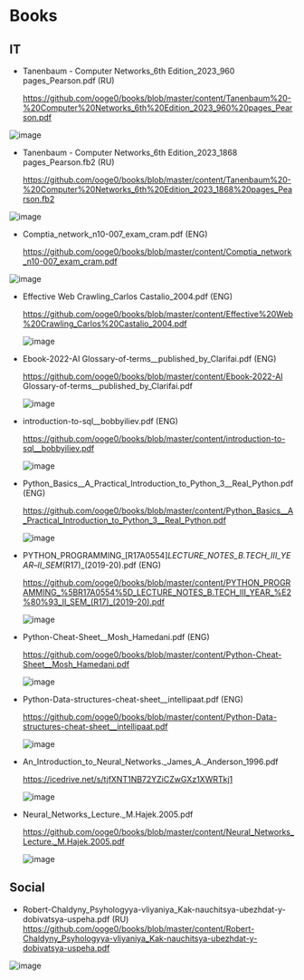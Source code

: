 # Books
## IT
* Tanenbaum - Computer Networks_6th Edition_2023_960 pages_Pearson.pdf (RU)
  
  https://github.com/ooge0/books/blob/master/content/Tanenbaum%20-%20Computer%20Networks_6th%20Edition_2023_960%20pages_Pearson.pdf
  
![image](https://github.com/ooge0/books/assets/16800412/5992f7ac-a39f-4e8f-b073-80993f6f9f93)



* Tanenbaum - Computer Networks_6th Edition_2023_1868 pages_Pearson.fb2 (RU)

  https://github.com/ooge0/books/blob/master/content/Tanenbaum%20-%20Computer%20Networks_6th%20Edition_2023_1868%20pages_Pearson.fb2

![image](https://github.com/ooge0/books/assets/16800412/a81d0d29-a662-48fa-8e5a-2c8ae7fa0396)



* Comptia_network_n10-007_exam_cram.pdf (ENG)
  
  https://github.com/ooge0/books/blob/master/content/Comptia_network_n10-007_exam_cram.pdf

![image](https://github.com/ooge0/books/assets/16800412/d2ec6604-336b-4517-bac7-91cd627d745f)



* Effective Web Crawling_Carlos Castalio_2004.pdf (ENG)

  https://github.com/ooge0/books/blob/master/content/Effective%20Web%20Crawling_Carlos%20Castalio_2004.pdf

  ![image](https://github.com/ooge0/books/assets/16800412/cc498f50-fa6f-404d-bb12-575769ff6862)
  

* Ebook-2022-AI Glossary-of-terms__published_by_Clarifai.pdf (ENG)

  https://github.com/ooge0/books/blob/master/content/Ebook-2022-AI Glossary-of-terms__published_by_Clarifai.pdf

  ![image](https://github.com/ooge0/books/assets/16800412/7f8ebd61-5305-4511-a7b8-e96fd2ee5c75)
  

* introduction-to-sql__bobbyiliev.pdf (ENG)

  https://github.com/ooge0/books/blob/master/content/introduction-to-sql__bobbyiliev.pdf

  ![image](https://github.com/ooge0/books/assets/16800412/ec2b2695-e7fe-4aff-9d5a-6b63fbb4ca88)
  

* Python_Basics__A_Practical_Introduction_to_Python_3__Real_Python.pdf (ENG)

  https://github.com/ooge0/books/blob/master/content/Python_Basics__A_Practical_Introduction_to_Python_3__Real_Python.pdf
  
  ![image](https://github.com/ooge0/books/assets/16800412/7fe359f7-c0d7-472d-992d-7e65a92d9115)
  

* PYTHON_PROGRAMMING_[R17A0554]_LECTURE_NOTES_B.TECH_III_YEAR_–_II_SEM_(R17)_(2019-20).pdf (ENG)

  https://github.com/ooge0/books/blob/master/content/PYTHON_PROGRAMMING_%5BR17A0554%5D_LECTURE_NOTES_B.TECH_III_YEAR_%E2%80%93_II_SEM_(R17)_(2019-20).pdf

  ![image](https://github.com/ooge0/books/assets/16800412/b6acde03-c909-46d1-99dd-e2b84cc6c8b3)


* Python-Cheat-Sheet__Mosh_Hamedani.pdf (ENG)

  https://github.com/ooge0/books/blob/master/content/Python-Cheat-Sheet__Mosh_Hamedani.pdf
  
  ![image](https://github.com/ooge0/books/assets/16800412/a9032882-8bb9-4545-a73b-75ab468d411b)
  

* Python-Data-structures-cheat-sheet__intellipaat.pdf (ENG)

  https://github.com/ooge0/books/blob/master/content/Python-Data-structures-cheat-sheet__intellipaat.pdf
    
  ![image](https://github.com/ooge0/books/assets/16800412/4285cb34-0550-4330-ab57-6830ba4ca134)

* An_Introduction_to_Neural_Networks._James_A._Anderson_1996.pdf

  https://icedrive.net/s/tjfXNT1NB72YZiCZwGXz1XWRTkj1

  ![image](https://github.com/ooge0/books/assets/16800412/a7afeda5-4025-4c6a-812f-f87cbe96e128)



* Neural_Networks_Lecture._M.Hajek.2005.pdf

  https://github.com/ooge0/books/blob/master/content/Neural_Networks_Lecture._M.Hajek.2005.pdf

  ![image](https://github.com/ooge0/books/assets/16800412/5b7cf878-8984-45a0-a988-72bf27cc2ef9)



## Social
* Robert-Chaldyny_Psyhologyya-vliyaniya_Kak-nauchitsya-ubezhdat-y-dobivatsya-uspeha.pdf (RU)
  https://github.com/ooge0/books/blob/master/content/Robert-Chaldyny_Psyhologyya-vliyaniya_Kak-nauchitsya-ubezhdat-y-dobivatsya-uspeha.pdf

![image](https://github.com/ooge0/books/assets/16800412/e36d5997-4864-4f8a-89dd-634985873c09)

